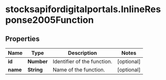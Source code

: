 # stocksapifordigitalportals.InlineResponse2005Function

## Properties

Name | Type | Description | Notes
------------ | ------------- | ------------- | -------------
**id** | **Number** | Identifier of the function. | [optional] 
**name** | **String** | Name of the function. | [optional] 


